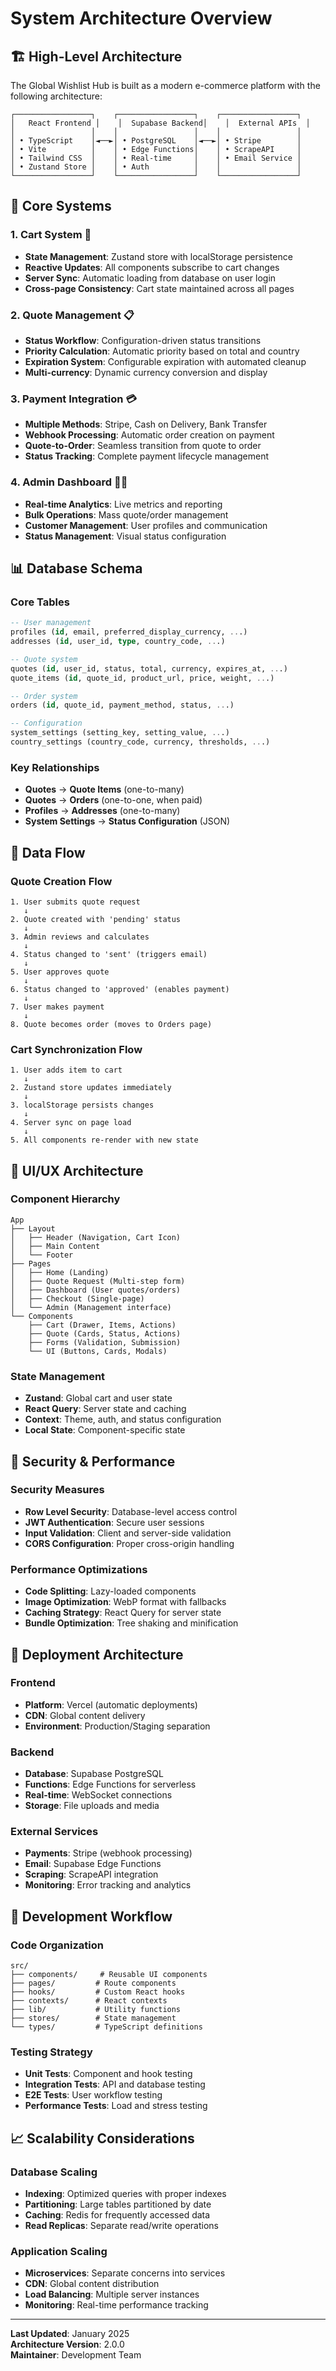 # System Architecture Overview

## 🏗️ High-Level Architecture

The Global Wishlist Hub is built as a modern e-commerce platform with the following architecture:

```
┌─────────────────┐    ┌─────────────────┐    ┌─────────────────┐
│   React Frontend │    │  Supabase Backend│    │  External APIs  │
│                 │    │                 │    │                 │
│ • TypeScript    │◄──►│ • PostgreSQL    │◄──►│ • Stripe        │
│ • Vite          │    │ • Edge Functions│    │ • ScrapeAPI     │
│ • Tailwind CSS  │    │ • Real-time     │    │ • Email Service │
│ • Zustand Store │    │ • Auth          │    │                 │
└─────────────────┘    └─────────────────┘    └─────────────────┘
```

## 🔧 Core Systems

### **1. Cart System** 🛒
- **State Management**: Zustand store with localStorage persistence
- **Reactive Updates**: All components subscribe to cart changes
- **Server Sync**: Automatic loading from database on user login
- **Cross-page Consistency**: Cart state maintained across all pages

### **2. Quote Management** 📋
- **Status Workflow**: Configuration-driven status transitions
- **Priority Calculation**: Automatic priority based on total and country
- **Expiration System**: Configurable expiration with automated cleanup
- **Multi-currency**: Dynamic currency conversion and display

### **3. Payment Integration** 💳
- **Multiple Methods**: Stripe, Cash on Delivery, Bank Transfer
- **Webhook Processing**: Automatic order creation on payment
- **Quote-to-Order**: Seamless transition from quote to order
- **Status Tracking**: Complete payment lifecycle management

### **4. Admin Dashboard** 👨‍💼
- **Real-time Analytics**: Live metrics and reporting
- **Bulk Operations**: Mass quote/order management
- **Customer Management**: User profiles and communication
- **Status Management**: Visual status configuration

## 📊 Database Schema

### **Core Tables**
```sql
-- User management
profiles (id, email, preferred_display_currency, ...)
addresses (id, user_id, type, country_code, ...)

-- Quote system
quotes (id, user_id, status, total, currency, expires_at, ...)
quote_items (id, quote_id, product_url, price, weight, ...)

-- Order system
orders (id, quote_id, payment_method, status, ...)

-- Configuration
system_settings (setting_key, setting_value, ...)
country_settings (country_code, currency, thresholds, ...)
```

### **Key Relationships**
- **Quotes** → **Quote Items** (one-to-many)
- **Quotes** → **Orders** (one-to-one, when paid)
- **Profiles** → **Addresses** (one-to-many)
- **System Settings** → **Status Configuration** (JSON)

## 🔄 Data Flow

### **Quote Creation Flow**
```
1. User submits quote request
   ↓
2. Quote created with 'pending' status
   ↓
3. Admin reviews and calculates
   ↓
4. Status changed to 'sent' (triggers email)
   ↓
5. User approves quote
   ↓
6. Status changed to 'approved' (enables payment)
   ↓
7. User makes payment
   ↓
8. Quote becomes order (moves to Orders page)
```

### **Cart Synchronization Flow**
```
1. User adds item to cart
   ↓
2. Zustand store updates immediately
   ↓
3. localStorage persists changes
   ↓
4. Server sync on page load
   ↓
5. All components re-render with new state
```

## 🎨 UI/UX Architecture

### **Component Hierarchy**
```
App
├── Layout
│   ├── Header (Navigation, Cart Icon)
│   ├── Main Content
│   └── Footer
├── Pages
│   ├── Home (Landing)
│   ├── Quote Request (Multi-step form)
│   ├── Dashboard (User quotes/orders)
│   ├── Checkout (Single-page)
│   └── Admin (Management interface)
└── Components
    ├── Cart (Drawer, Items, Actions)
    ├── Quote (Cards, Status, Actions)
    ├── Forms (Validation, Submission)
    └── UI (Buttons, Cards, Modals)
```

### **State Management**
- **Zustand**: Global cart and user state
- **React Query**: Server state and caching
- **Context**: Theme, auth, and status configuration
- **Local State**: Component-specific state

## 🔐 Security & Performance

### **Security Measures**
- **Row Level Security**: Database-level access control
- **JWT Authentication**: Secure user sessions
- **Input Validation**: Client and server-side validation
- **CORS Configuration**: Proper cross-origin handling

### **Performance Optimizations**
- **Code Splitting**: Lazy-loaded components
- **Image Optimization**: WebP format with fallbacks
- **Caching Strategy**: React Query for server state
- **Bundle Optimization**: Tree shaking and minification

## 🚀 Deployment Architecture

### **Frontend**
- **Platform**: Vercel (automatic deployments)
- **CDN**: Global content delivery
- **Environment**: Production/Staging separation

### **Backend**
- **Database**: Supabase PostgreSQL
- **Functions**: Edge Functions for serverless
- **Real-time**: WebSocket connections
- **Storage**: File uploads and media

### **External Services**
- **Payments**: Stripe (webhook processing)
- **Email**: Supabase Edge Functions
- **Scraping**: ScrapeAPI integration
- **Monitoring**: Error tracking and analytics

## 🔧 Development Workflow

### **Code Organization**
```
src/
├── components/     # Reusable UI components
├── pages/         # Route components
├── hooks/         # Custom React hooks
├── contexts/      # React contexts
├── lib/           # Utility functions
├── stores/        # State management
└── types/         # TypeScript definitions
```

### **Testing Strategy**
- **Unit Tests**: Component and hook testing
- **Integration Tests**: API and database testing
- **E2E Tests**: User workflow testing
- **Performance Tests**: Load and stress testing

## 📈 Scalability Considerations

### **Database Scaling**
- **Indexing**: Optimized queries with proper indexes
- **Partitioning**: Large tables partitioned by date
- **Caching**: Redis for frequently accessed data
- **Read Replicas**: Separate read/write operations

### **Application Scaling**
- **Microservices**: Separate concerns into services
- **CDN**: Global content distribution
- **Load Balancing**: Multiple server instances
- **Monitoring**: Real-time performance tracking

---

**Last Updated**: January 2025  
**Architecture Version**: 2.0.0  
**Maintainer**: Development Team 